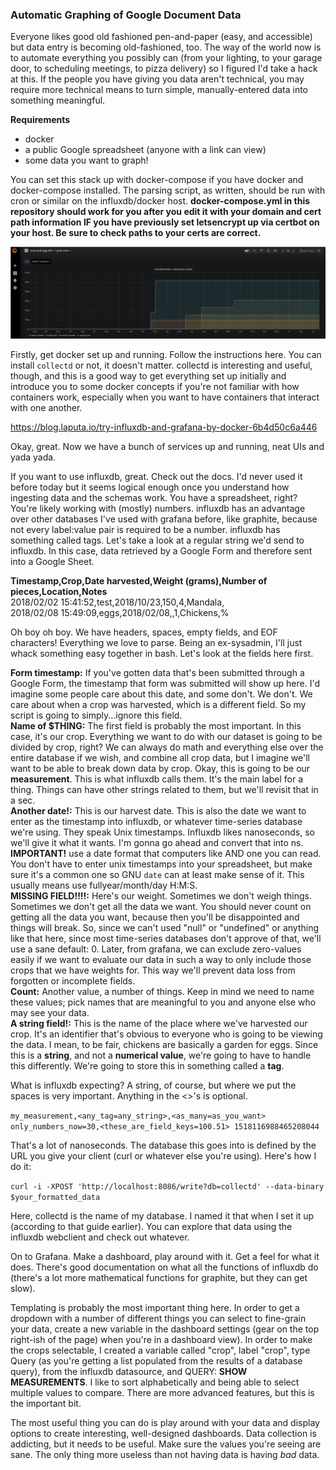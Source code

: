### Automatic Graphing of Google Document Data

Everyone likes good old fashioned pen-and-paper (easy, and accessible) but data entry is becoming old-fashioned, too. The way of the world now is to automate everything you possibly can (from your lighting, to your garage door, to scheduling meetings, to pizza delivery) so I figured I'd take a hack at this.  If the people you have giving you data aren't technical, you may require more technical means to turn simple, manually-entered data into something meaningful.


**Requirements**
* docker
* a public Google spreadsheet (anyone with a link can view)
* some data you want to graph!

You can set this stack up with docker-compose if you have docker and docker-compose installed. The parsing script, as written, should be run with cron or similar on the influxdb/docker host.
**docker-compose.yml in this repository should work for you after you edit it with your domain and cert path information IF you have previously set letsencrypt up via certbot on your host. Be sure to check paths to your certs are correct.**

![playing with Grafana](screenshot.png)


Firstly, get docker set up and running. Follow the instructions here. You can install `collectd` or not, it doesn't matter. collectd is interesting and useful, though, and this is a good way to get everything set up initially and introduce you to some docker concepts if you're not familiar with how containers work, especially when you want to have containers that interact with one another.

https://blog.laputa.io/try-influxdb-and-grafana-by-docker-6b4d50c6a446

Okay, great. Now we have a bunch of services up and running, neat UIs and yada yada. 

If you want to use influxdb, great. Check out the docs. I'd never used it before today but it seems logical enough once you understand how ingesting data and the schemas work. You have a spreadsheet, right? You're likely working with (mostly) numbers. influxdb has an advantage over other databases I've used with grafana before, like graphite, because not every label:value pair is required to be a number. influxdb has something called tags. Let's take a look at a regular string we'd send to influxdb. In this case, data retrieved by a Google Form and therefore sent into a Google Sheet.

**Timestamp,Crop,Date harvested,Weight (grams),Number of pieces,Location,Notes**  
2018/02/02 15:41:52,test,2018/10/23,150,4,Mandala,  
2018/02/08 15:49:09,eggs,2018/02/08,,1,Chickens,%

Oh boy oh boy. We have headers, spaces, empty fields, and EOF characters! Everything we love to parse. Being an ex-sysadmin, I'll just whack something easy together in bash. Let's look at the fields here first.

**Form timestamp:** If you've gotten data that's been submitted through a Google Form, the timestamp that form was submitted will show up here. I'd imagine some people care about this date, and some don't. We don't. We care about when a crop was harvested, which is a different field. So my script is going to simply...ignore this field.  
**Name of $THING:** The first field is probably the most important. In this case, it's our crop. Everything we want to do with our dataset is going to be divided by crop, right? We can always do math and everything else over the entire database if we wish, and combine all crop data, but I imagine we'll want to be able to break down data by crop. Okay, this is going to be our **measurement**. This is what influxdb calls them. It's the main label for a thing. Things can have other strings related to them, but we'll revisit that in a sec.  
**Another date!:** This is our harvest date. This is also the date we want to enter as the timestamp into influxdb, or whatever time-series database we're using. They speak Unix timestamps. Influxdb likes nanoseconds, so we'll give it what it wants. I'm gonna go ahead and convert that into ns.  
**IMPORTANT!** use a date format that computers like AND one you can read. You don't have to enter unix timestamps into your spreadsheet, but make sure it's a common one so GNU `date` can at least make sense of it. This usually means use fullyear/month/day H:M:S.   
**MISSING FIELD!!!!:** Here's our weight. Sometimes we don't weigh things. Sometimes we don't get all the data we want. You should never count on getting all the data you want, because then you'll be disappointed and things will break. So, since we can't used "null" or "undefined" or anything like that here, since most time-series databases don't approve of that, we'll use a sane default: 0. Later, from grafana, we can exclude zero-values easily if we want to evaluate our data in such a way to only include those crops that we have weights for. This way we'll prevent data loss from forgotten or incomplete fields.   
**Count:** Another value, a number of things. Keep in mind we need to name these values; pick names that are meaningful to you and anyone else who may see your data.   
**A string field!:** This is the name of the place where we've harvested our crop. It's an identifier that's obvious to everyone who is going to be viewing the data. I mean, to be fair, chickens are basically a garden for eggs. Since this is a **string**, and not a **numerical value**, we're going to have to handle this differently. We're going to store this in something called a **tag**.  

What is influxdb expecting? A string, of course, but where we put the spaces is very important. Anything in the <>'s is optional.

`my_measurement,<any_tag=any_string>,<as_many=as_you_want> only_numbers_now=30,<these_are_field_keys=100.51> 1518116988465208044`

That's a lot of nanoseconds.
The database this goes into is defined by the URL you give your client (curl or whatever else you're using). Here's how I do it:

`curl -i -XPOST 'http://localhost:8086/write?db=collectd' --data-binary $your_formatted_data`

Here, collectd is the name of my database. I named it that when I set it up (according to that guide earlier). You can explore that data using the influxdb webclient and check out whatever.

On to Grafana. Make a dashboard, play around with it. Get a feel for what it does. There's good documentation on what all the functions of influxdb do (there's a lot more mathematical functions for graphite, but they can get slow). 

Templating is probably the most important thing here. In order to get a dropdown with a number of different things you can select to fine-grain your data, create a new variable in the dashboard settings (gear on the top right-ish of the page) when you're in a dashboard view). In order to make the crops selectable, I created a variable called "crop", label "crop", type Query (as you're getting a list populated from the results of a database query), from the influxdb datasource, and QUERY: **SHOW MEASUREMENTS**. I like to sort alphabetically and being able to select multiple values to compare. There are more advanced features, but this is the important bit.

The most useful thing you can do is play around with your data and display options to create interesting, well-designed dashboards. Data collection is addicting, but it needs to be useful. Make sure the values you're seeing are sane. The only thing more useless than not having data is having _bad_ data. 

